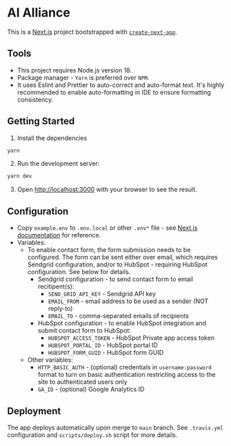 # AI Alliance

This is a [Next.js](https://nextjs.org/) project bootstrapped with [`create-next-app`](https://github.com/vercel/next.js/tree/canary/packages/create-next-app).

## Tools

- This project requires Node.js version 18.
- Package manager - `Yarn` is preferred over `NPM`.
- It uses Eslint and Prettier to auto-correct and auto-format text. It's highly recommended to enable auto-formatting in IDE to ensure formatting consistency.

## Getting Started

1. Install the dependencies

```bash
yarn
```

2. Run the development server:

```bash
yarn dev
```

3. Open [http://localhost:3000](http://localhost:3000) with your browser to see the result.

## Configuration

- Copy `example.env` to `.env.local` or other `.env*` file - see [Next.js documentation](https://nextjs.org/docs/pages/building-your-application/configuring/environment-variables) for reference.
- Variables:
  - To enable contact form, the form submission needs to be configured. The form can be sent either over email, which requires Sendgrid configuration, and/or to HubSpot - requiring HubSpot configuration. See below for details.
    - Sendgrid configuration - to send contact form to email recitipent(s):
      - `SEND_GRID_API_KEY` - Sendgrid API key
      - `EMAIL_FROM` - email address to be used as a sender (NOT reply-to)
      - `EMAIL_TO` - comma-separated emails of recipients
    - HubSpot configuration - to enable HubSpot integration and submit contact form to HubSpot:
      - `HUBSPOT_ACCESS_TOKEN` - HubSpot Private app access token
      - `HUBSPOT_PORTAL_ID` - HubSpot portal ID
      - `HUBSPOT_FORM_GUID` - HubSpot form GUID
  - Other variables:
    - `HTTP_BASIC_AUTH` - (optional) credentials in `username:password` format to turn on basic authentication restricting access to the site to authenticated users only
    - `GA_ID` - (optional) Google Analytics ID


## Deployment

The app deploys automatically upon merge to `main` branch.
See `.travis.yml` configuration and `scripts/deploy.sh` script for more details.